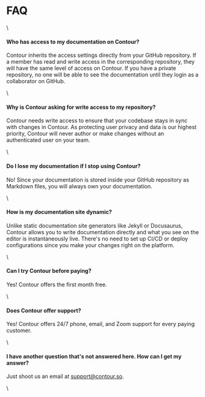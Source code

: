 # FAQ

\
#### Who has access to my documentation on Contour?

Contour inherits the access settings directly from your GitHub repository. If a member has read and write access in the corresponding repository, they will have the same level of access on Contour. If you have a private repository, no one will be able to see the documentation until they login as a collaborator on GitHub.

\
#### Why is Contour asking for write access to my repository?

Contour needs write access to ensure that your codebase stays in sync with changes in Contour. As protecting user privacy and data is our highest priority, Contour will never author or make changes without an authenticated user on your team.

\
#### Do I lose my documentation if I stop using Contour?

No! Since your documentation is stored inside your GitHub repository as Markdown files, you will always own your documentation.

\
#### How is my documentation site dynamic?

Unlike static documentation site generators like Jekyll or Docusaurus, Contour allows you to write documentation directly and what you see on the editor is instantaneously live. There's no need to set up CI/CD or deploy configurations since you make your changes right on the platform.

\
#### Can I try Contour before paying?

Yes! Contour offers the first month free.

\
#### Does Contour offer support?

Yes! Contour offers 24/7 phone, email, and Zoom support for every paying customer.

\
#### I have another question that's not answered here. How can I get my answer?

Just shoot us an email at [support@contour.so](mailto:support@contour.so).

\
